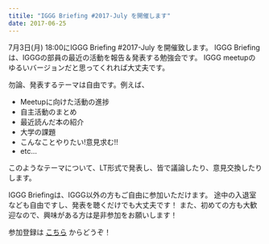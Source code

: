 ```yaml
---
titile: "IGGG Briefing #2017-July を開催します"
date: 2017-06-25
---
```


7月3日(月) 18:00にIGGG Briefing #2017-July を開催致します。
IGGG Briefingは、IGGGの部員の最近の活動を報告＆発表する勉強会です。
IGGG meetupのゆるいバージョンだと思ってくれれば大丈夫です。

勿論、発表するテーマは自由です。例えば、

* Meetupに向けた活動の進捗
* 自主活動のまとめ
* 最近読んだ本の紹介
* 大学の課題
* こんなことやりたい!意見求む!!
* etc...

このようなテーマについて、LT形式で発表し、皆で議論したり、意見交換したりします。

IGGG Briefingは、IGGG以外の方もご自由に参加いただけます。
途中の入退室なども自由ですし、発表を聴くだけでも大丈夫です！
また、初めての方も大歓迎なので、興味がある方は是非参加をお願いします！

参加登録は [こちら](https://www.iggg.org/wiki/?IGGG%20Briefing%20%EF%BC%832017-July) からどうぞ！